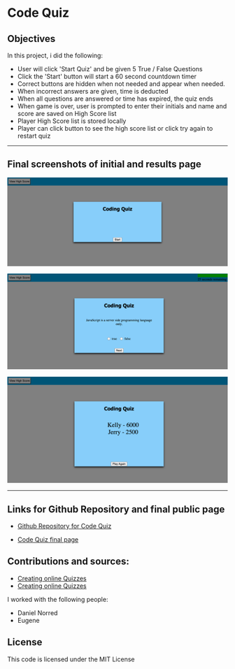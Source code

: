 # Code Quiz

## Objectives

In this project, i did the following:

- User will click 'Start Quiz' and be given 5 True / False Questions
- Click the 'Start' button will start a 60 second countdown timer
- Correct buttons are hidden when not needed and appear when needed.
- When incorrect answers are given, time is deducted
- When all questions are answered or time has expired, the quiz ends
- When game is over, user is prompted to enter their initials and name and score are saved on High Score list
- Player High Score list is stored locally
- Player can click button to see the high score list or click try again to restart quiz

-----

## Final screenshots of initial and results page

![Screenshot of initial Coding Quiz start page](./assets/images/coding-quiz.png)

![Screenshot of quiz question](./assets/images/quiz-question.png)

![Screenshot of local storage high score list](./assets/images/high-score.png)

-----
## Links for Github Repository and final public page

- [Github Repository for Code Quiz](https://github.com/ksjefferies/code-quiz)

- [Code Quiz final page](https://ksjefferies.github.io/code-quiz/)

## Contributions and sources:

- [Creating online Quizzes](https://www.youtube.com/watch?v=LQGTb112N_c)
- [Creating online Quizzes](https://www.youtube.com/watch?v=riDzcEQbX6k)

I worked with the following people:
- Daniel Norred
- Eugene

## License
This code is licensed under the MIT License
